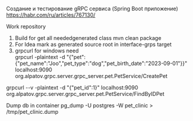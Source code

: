Создание и тестирование gRPC сервиса (Spring Boot приложение)
https://habr.com/ru/articles/767130/

Work repository

1. Build for get all neededgenerated class
mvn clean package
2. For Idea mark as generated source root in interface-grps target 
3. grpcurl for windows need \
grpcurl -plaintext -d "{\"pet\":{\"pet_name\":\"Joo\",\"pet_type\":\"dog\",\"pet_birth_date\":\"2023-09-01\"}}" localhost:9090 org.alpatov.grpc.server.grpc_server.pet.PetService/CreatePet

grpcurl --v -plaintext -d "{\"pet_id\":1}" localhost:9090 org.alpatov.grpc.server.grpc_server.pet.PetService/FindByIDPet

Dump db in container
pg_dump -U postgres -W pet_clinic > /tmp/pet_clinic.dump